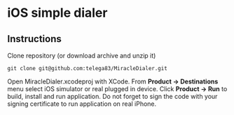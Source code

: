# iOS simple dialer

## Instructions
Clone repository (or download archive and unzip it)
```
git clone git@github.com:telega83/MiracleDialer.git
```
Open MiracleDialer.xcodeproj with XCode. From **Product -> Destinations** menu select iOS simulator or real plugged in device. Click **Product -> Run** to build, install and run application.
Do not forget to sign the code with your signing certificate to run application on real iPhone.
